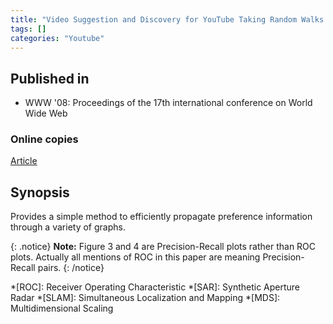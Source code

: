 ```yaml
---
title: "Video Suggestion and Discovery for YouTube Taking Random Walks Through the View Graph (2008)"
tags: []
categories: "Youtube"
---
```


## Published in
- WWW '08: Proceedings of the 17th international conference on World Wide Web

### Online copies
[Article][article_link]

## Synopsis
Provides a simple method to efficiently propagate preference information through a variety of graphs. 

{: .notice}
**Note:** Figure 3 and 4 are Precision-Recall plots rather than ROC plots. Actually all mentions of ROC in this paper are meaning Precision-Recall pairs.
{: /notice}


[article_link]: https://static.googleusercontent.com/media/research.google.com/en//pubs/archive/34407.pdf

*[ROC]: Receiver Operating Characteristic
*[SAR]: Synthetic Aperture Radar
*[SLAM]: Simultaneous Localization and Mapping
*[MDS]: Multidimensional Scaling